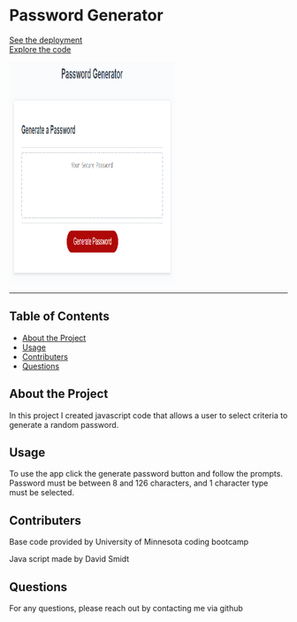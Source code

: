 # Password Generator

[See the deployment](https://dsmidt8.github.io/Password-Generator/)  
[Explore the code](https://github.com/dsmidt8/Password-Generator)

<img src='assets/03-javascript-homework-demo.png' width='300px' height='400px' />


---

## Table of Contents
- [About the Project](#About-the-Project)
- [Usage](#Usage)
- [Contributers](#Contributers)
- [Questions](#Questions)

## About the Project

In this project I created javascript code that allows a user to select criteria to generate a random password.

## Usage

To use the app click the generate password button and follow the prompts. Password must be between 8 and 126 characters, and 1 character type must be selected.

## Contributers

Base code provided by University of Minnesota coding bootcamp

Java script made by David Smidt


## Questions

For any questions, please reach out by contacting me via github
  
